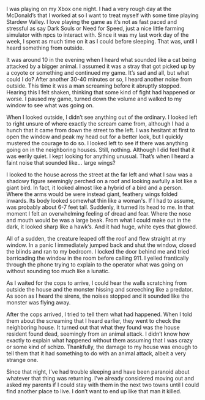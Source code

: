 I was playing on my Xbox one night. I had a very rough day at the McDonald’s that I worked at so I want to treat myself with some time playing Stardew Valley. I love playing the game as it’s not as fast paced and stressful as say Dark Souls or Need for Speed, just a nice little farming simulator with npcs to interact with. Since it was my last work day of the week, I spent as much time on it as I could before sleeping. That was, until I heard something from outside. 

It was around 10 in the evening when I heard what sounded like a cat being attacked by a bigger animal. I assumed it was a stray that got picked up by a coyote or something and continued my game. It’s sad and all, but what could I do? After another 30-40 minutes or so, I heard another noise from outside. This time it was a man screaming before it abruptly stopped. Hearing this I felt shaken, thinking that some kind of fight had happened or worse. I paused my game, turned down the volume and walked to my window to see what was going on. 

When I looked outside, I didn’t see anything out of the ordinary. I looked left to right unsure of where exactly the scream came from, although I had a hunch that it came from down the street to the left. I was hesitant at first to open the window and peak my head out for a better look, but I quickly mustered the courage to do so. I looked left to see if there was anything going on in the neighboring houses. Still, nothing. Although I did feel that it was eerily quiet. I kept looking for anything unusual. That’s when I heard a faint noise that sounded like… large wings? 

I looked to the house across the street at the far left and what I saw was a shadowy figure seemingly perched on a roof and looking awfully a lot like a giant bird. In fact, it looked almost like a hybrid of a bird and a person. Where the arms would be were instead giant, feathery wings folded inwards. Its body looked somewhat thin like a woman's. If I had to assume, was probably about 6-7 feet tall. Suddenly, it turned its head to me. In that moment I felt an overwhelming feeling of dread and fear. Where the nose and mouth would be was a large beak. From what I could make out in the dark, it looked sharp like a hawk’s. And it had huge, white eyes that glowed. 

All of a sudden, the creature leaped off the roof and flew straight at my window. In a panic I immediately jumped back and shut the window, closed the blinds and ran to my bedroom. I locked the door behind me and tried barricading the window in the room before calling 911. I yelled frantically through the phone trying to explain to the operator what was going on without sounding too much like a lunatic. 

As I waited for the cops to arrive, I could hear the walls scratching from outside the house and the monster hissing and screeching like a predator. As soon as I heard the sirens, the noises stopped and it sounded like the monster was flying away. 

After the cops arrived, I tried to tell them what had happened. When I told them about the screaming that I heard earlier, they went to check the neighboring house. It turned out that what they found was the house resident found dead, seemingly from an animal attack. I didn’t know how exactly to explain what happened without them assuming that I was crazy or some kind of schizo. Thankfully, the damage to my house was enough to tell them that it had something to do with an animal attack, albeit a very strange one. 

Since that night, I’ve had trouble sleeping and have been paranoid about whatever that thing was returning. I’ve already considered moving out and asked my parents if I could stay with them in the next two towns until I could find another place to live. I don’t want to end up like that man it killed. 

